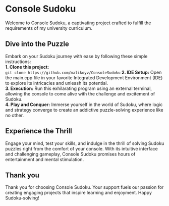 # Console Sudoku
Welcome to Console Sudoku, a captivating project crafted to fulfill the requirements of my university curriculum.

## Dive into the Puzzle
Embark on your Sudoku journey with ease by following these simple instructions:\
**1. Clone this project:** \
`git clone https://github.com/malikoyv/ConsoleSudoku`
**2. IDE Setup:** Open the main.cpp file in your favorite Integrated Development Environment (IDE) to explore its intricacies and unleash its potential.\
**3. Execution:** Run this exhilarating program using an external terminal, allowing the console to come alive with the challenge and excitement of Sudoku.\
**4. Play and Conquer:** Immerse yourself in the world of Sudoku, where logic and strategy converge to create an addictive puzzle-solving experience like no other.

## Experience the Thrill
Engage your mind, test your skills, and indulge in the thrill of solving Sudoku puzzles right from the comfort of your console. With its intuitive interface and challenging gameplay, Console Sudoku promises hours of entertainment and mental stimulation.

## Thank you
Thank you for choosing Console Sudoku. Your support fuels our passion for creating engaging projects that inspire learning and enjoyment. Happy Sudoku-solving!
